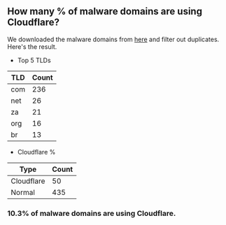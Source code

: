 ## How many % of malware domains are using Cloudflare?


We downloaded the malware domains from [here](https://urlhaus.abuse.ch) and filter out duplicates.
Here's the result.


[//]: # (start replacement)


- Top 5 TLDs

| TLD | Count |
| --- | --- |
| com | 236 |
| net | 26 |
| za | 21 |
| org | 16 |
| br | 13 |


- Cloudflare %

| Type | Count |
| --- | --- |
| Cloudflare | 50 |
| Normal | 435 |


### 10.3% of malware domains are using Cloudflare.